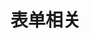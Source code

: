 <!--
 * @Description: 
 * @Autor: 吴浩舟
 * @Date: 2022-08-30 10:34:17
 * @LastEditors: 吴浩舟
 * @LastEditTime: 2022-09-06 19:43:14
-->
# 表单相关
